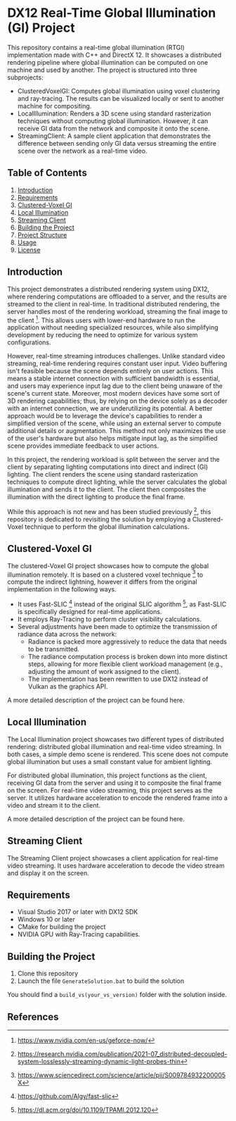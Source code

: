 # DX12 Real-Time Global Illumination (GI) Project

This repository contains a real-time global illumination (RTGI) implementation made with C++ and DirectX 12. It showcases a distributed rendering pipeline where global illumination can be computed on one machine and used by another. The project is structured into three subprojects:

* ClusteredVoxelGI: Computes global illumination using voxel clustering and ray-tracing. The results can be visualized locally or sent to another machine for compositing.
* LocalIllumination: Renders a 3D scene using standard rasterization techniques without computing global illumination. However, it can receive GI data from the network and composite it onto the scene.
* StreamingClient: A sample client application that demonstrates the difference between sending only GI data versus streaming the entire scene over the network as a real-time video.

## Table of Contents

1. [Introduction](#introduction)
2. [Requirements](#requirements)
3. [Clustered-Voxel GI](#clustered-voxel-gi)
4. [Local Illumination](#local-illumination)
5. [Streaming Client](#streaming-client)
6. [Building the Project](#building-the-project)
7. [Project Structure](#project-structure)
8. [Usage](#usage)
9. [License](#license)

## Introduction

This project demonstrates a distributed rendering system using DX12, where rendering computations are offloaded to a server, and the results are streamed to the client in real-time. In traditional distributed rendering, the server handles most of the rendering workload, streaming the final image to the client [^1]. This allows users with lower-end hardware to run the application without needing specialized resources, while also simplifying development by reducing the need to optimize for various system configurations.

However, real-time streaming introduces challenges. Unlike standard video streaming, real-time rendering requires constant user input. Video buffering isn't feasible because the scene depends entirely on user actions. This means a stable internet connection with sufficient bandwidth is essential, and users may experience input lag due to the client being unaware of the scene's current state.
Moreover, most modern devices have some sort of 3D rendering capabilities; thus, by relying on the device solely as a decoder with an internet connection, we are underutilizing its potential. A better approach would be to leverage the device's capabilities to render a simplified version of the scene, while using an external server to compute additional details or augmentation. This method not only maximizes the use of the user's hardware but also helps mitigate input lag, as the simplified scene provides immediate feedback to user actions.

In this project, the rendering workload is split between the server and the client by separating lighting computations into direct and indirect (GI) lighting. The client renders the scene using standard rasterization techniques to compute direct lighting, while the server calculates the global illumination and sends it to the client. The client then composites the illumination with the direct lighting to produce the final frame. 

While this approach is not new and has been studied previously [^2], this repository is dedicated to revisiting the solution by employing a Clustered-Voxel technique to perform the global illumination calculations. 

## Clustered-Voxel GI
The clustered-Voxel GI project showcases how to compute the global illumination remotely. It is based on a clustered voxel technique [^3] to compute the indirect lightning, however it differs from the original implementation in the following ways.

* It uses Fast-SLIC [^4] instead of the original SLIC algorithm [^5], as Fast-SLIC is specifically designed for real-time applications.
* It employs Ray-Tracing to perform cluster visibility calculations.
* Several adjustments have been made to optimize the transmission of radiance data across the network:
   * Radiance is packed more aggressively to reduce the data that needs to be transmitted.
   * The radiance computation process is broken down into more distinct steps, allowing for more flexible client workload management (e.g., adjusting the amount of work assigned to the client).
   * The implementation has been rewritten to use DX12 instead of Vulkan as the graphics API.

A more detailed description of the project can be found here.

## Local Illumination
The Local Illumination project showcases two different types of distributed rendering: distributed global illumination and real-time video streaming.
In both cases, a simple demo scene is rendered. This scene does not compute global illumination but uses a small constant value for ambient lighting.

For distributed global illumination, this project functions as the client, receiving GI data from the server and using it to composite the final frame on the screen.
For real-time video streaming, this project serves as the server. It utilizes hardware acceleration to encode the rendered frame into a video and stream it to the client.

A more detailed description of the project can be found here.

## Streaming Client
The Streaming Client project showcases a client application for real-time video streaming. It uses hardware acceleration to decode the video stream and display it on the screen.

## Requirements

- Visual Studio 2017 or later with DX12 SDK
- Windows 10 or later
- CMake for building the project
- NVIDIA GPU with Ray-Tracing capabilities.

## Building the Project

1. Clone this repository
2. Launch the file `GenerateSolution.bat` to build the solution

You should find a `build_vs(your_vs_version)` folder with the solution inside.

## References
[^1]: https://www.nvidia.com/en-us/geforce-now/
[^2]: https://research.nvidia.com/publication/2021-07_distributed-decoupled-system-losslessly-streaming-dynamic-light-probes-thin
[^3]: https://www.sciencedirect.com/science/article/pii/S009784932200005X
[^4]: https://github.com/Algy/fast-slic
[^5]: https://dl.acm.org/doi/10.1109/TPAMI.2012.120
